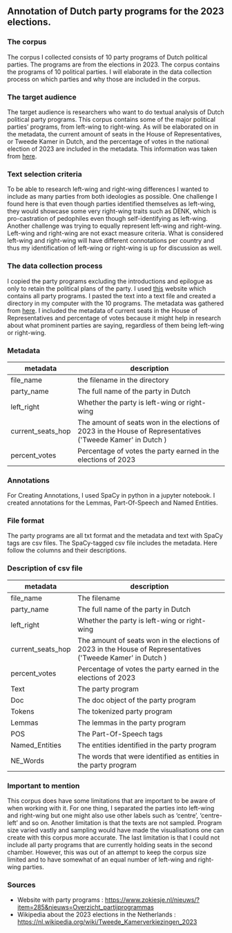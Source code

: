 ## Annotation of Dutch party programs for the 2023 elections.

### The corpus

The corpus I collected consists of 10 party programs of Dutch political parties. The programs are from the elections in 2023. The corpus contains the programs of 10 political parties. I will elaborate in the data collection process on which parties and why those are included in the corpus.

### The target audience

The target audience is researchers who want to do textual analysis of Dutch political party programs. This corpus contains some of the major political parties’ programs, from left-wing to right-wing. As will be elaborated on in the metadata, the current amount of seats in the House of Representatives, or Tweede Kamer in Dutch, and the percentage of votes in the national election of 2023 are included in the metadata. This information was taken from [here](https://nl.wikipedia.org/wiki/Tweede_Kamerverkiezingen_2023).

### Text selection criteria

To be able to research left-wing and right-wing differences I wanted to include as many parties from both ideologies as possible. One challenge I found here is that even though parties identified themselves as left-wing, they would showcase some very right-wing traits such as DENK, which is pro-castration of pedophiles even though self-identifying as left-wing. Another challenge was trying to equally represent left-wing and right-wing. Left-wing and right-wing are not exact measure criteria. What is considered left-wing and right-wing will have different connotations per country and thus my identification of left-wing or right-wing is up for discussion as well. 

### The data collection process

I copied the party programs excluding the introductions and epilogue as only to retain the political plans of the party. I used [this](https://www.zokiesje.nl/nieuws/?item=285&nieuws=Overzicht_partijprogrammas) website which contains all party programs. I pasted the text into a text file and created a directory in my computer with the 10 programs. The metadata was gathered from [here](https://nl.wikipedia.org/wiki/Tweede_Kamerverkiezingen_2023). I included the metadata of current seats in the House of Representatives and percentage of votes because it might help in research about what prominent parties are saying, regardless of them being left-wing or right-wing.

### Metadata

| metadata | description |
| ------ | ----------- |
| file_name | the filename in the directory |
| party_name |The full name of the party in Dutch |
| left_right | Whether the party is left-wing or right-wing |
|current_seats_hop | The amount of seats won in the elections of 2023 in the House of Representatives ('Tweede Kamer' in Dutch ) |
| percent_votes | Percentage of votes the party earned in the elections of 2023 |



### Annotations
For Creating Annotations, I used SpaCy in python in a jupyter notebook. I created annotations for the Lemmas, Part-Of-Speech and Named Entities.

### File format

The party programs are all txt format and the metadata and text with SpaCy tags are csv files. 
The SpaCy-tagged csv file includes the metadata. Here follow the columns and their descriptions.

### Description of csv file
| metadata | description |
| ------ | ----------- |
| file_name | The filename |
| party_name | The full name of the party in Dutch|
| left_right | Whether the party is left-wing or right-wing |
|current_seats_hop | The amount of seats won in the elections of 2023 in the House of Representatives ('Tweede Kamer' in Dutch ) |
| percent_votes | Percentage of votes the party earned in the elections of 2023 |
| Text | The party program |
| Doc | The doc object of the party program |
| Tokens | The tokenized party program |
| Lemmas | The lemmas in the party program |
| POS | The Part-Of-Speech tags |
| Named_Entities | The entities identified in the party program |
| NE_Words | The words that were identified as entities in the party program |



### Important to mention

This corpus does have some limitations that are important to be aware of when working with it. For one thing, I separated the parties into left-wing and right-wing but one might also use other labels such as ‘centre’, ‘centre-left’ and so on. Another limitation is that the texts are not sampled. Program size varied vastly and sampling would have made the visualisations one can create with this corpus more accurate. The last limitation is that I could not include all party programs that are currently holding seats in the second chamber. However, this was out of an attempt to keep the corpus size limited and to have somewhat of an equal number of left-wing and right-wing parties. 

### Sources
+ Website with party programs : https://www.zokiesje.nl/nieuws/?item=285&nieuws=Overzicht_partijprogrammas
+ Wikipedia about the 2023 elections in the Netherlands : https://nl.wikipedia.org/wiki/Tweede_Kamerverkiezingen_2023

